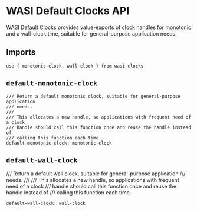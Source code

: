 # WASI Default Clocks API

WASI Default Clocks provides value-exports of clock handles for monotonic
and a wall-clock time, suitable for general-purpose application needs.

## Imports
```wit
use { monotonic-clock, wall-clock } from wasi-clocks
```

## `default-monotonic-clock`
```wit
/// Return a default monotonic clock, suitable for general-purpose application
/// needs.
///
/// This allocates a new handle, so applications with frequent need of a clock
/// handle should call this function once and reuse the handle instead of
/// calling this function each time.
default-monotonic-clock: monotonic-clock
```

## `default-wall-clock`
/// Return a default wall clock, suitable for general-purpose application
/// needs.
///
/// This allocates a new handle, so applications with frequent need of a clock
/// handle should call this function once and reuse the handle instead of
/// calling this function each time.
```wit
default-wall-clock: wall-clock
```
